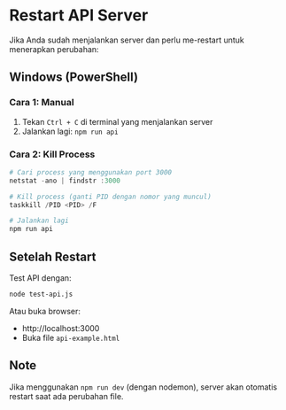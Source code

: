 # Restart API Server

Jika Anda sudah menjalankan server dan perlu me-restart untuk menerapkan perubahan:

## Windows (PowerShell)

### Cara 1: Manual
1. Tekan `Ctrl + C` di terminal yang menjalankan server
2. Jalankan lagi: `npm run api`

### Cara 2: Kill Process
```powershell
# Cari process yang menggunakan port 3000
netstat -ano | findstr :3000

# Kill process (ganti PID dengan nomor yang muncul)
taskkill /PID <PID> /F

# Jalankan lagi
npm run api
```

## Setelah Restart

Test API dengan:
```bash
node test-api.js
```

Atau buka browser:
- http://localhost:3000
- Buka file `api-example.html`

## Note

Jika menggunakan `npm run dev` (dengan nodemon), server akan otomatis restart saat ada perubahan file.
